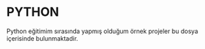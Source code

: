 # PYTHON
 Python eğitimim sırasında yapmış olduğum örnek projeler bu dosya içerisinde bulunmaktadir.
